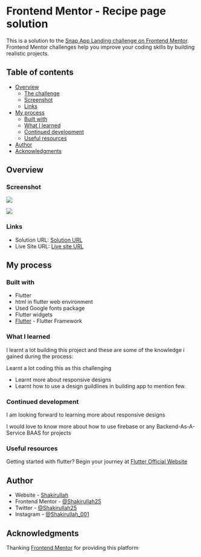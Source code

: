 # Frontend Mentor - Recipe page solution

This is a solution to the [Snap App Landing challenge on Frontend Mentor](https://www.frontendmentor.io/challenges/intro-section-with-dropdown-navigation-ryaPetHE5). Frontend Mentor challenges help you improve your coding skills by building realistic projects. 

## Table of contents

- [Overview](#overview)
  - [The challenge](#the-challenge)
  - [Screenshot](#screenshot)
  - [Links](#links)
- [My process](#my-process)
  - [Built with](#built-with)
  - [What I learned](#what-i-learned)
  - [Continued development](#continued-development)
  - [Useful resources](#useful-resources)
- [Author](#author)
- [Acknowledgments](#acknowledgments)

## Overview

### Screenshot

![](./lib/asset/image/Screenshot%20(205).png)

![](./lib/asset/image/Screenshot%20(206).png)

### Links

- Solution URL: [Solution URL](https://github.com/Shakirullah25/snap-app-landing-page)
- Live Site URL: [Live site URL]()

## My process

### Built with

- Flutter
- html in flutter web environment
- Used Google fonts package
- Flutter widgets
- [Flutter](https://flutter.dev/) - Flutter Framework

### What I learned

I learnt a lot building this project and these are some of the knowledge i gained during the process:

Learnt a lot coding this as this challenging
- Learnt more about responsive designs
- Learnt how to use a design guildlines in building app to mention few.

### Continued development

I am looking forward to learning more about responsive designs 

I would love to know more about how to use firebase or any Backend-As-A-Service BAAS for projects

### Useful resources

Getting started with flutter? Begin your journey at [Flutter Official Website](https://flutter.dev/)

## Author

- Website - [Shakirullah](https://social-media-profile-3d28d.web.app)
- Frontend Mentor - [@Shakirullah25](https://www.frontendmentor.io/profile/@Shakirullah25)
- Twitter - [@Shakirullah25](https://x.com/Shakirullah25?t=pt3PNo8P7PSy3RaDbzCRHQ&s=09)
- Instagram - [@Shakirullah_001](https://www.instagram.com/shakirullah_001/profilecard/?igsh=MXBpcW9qeGFvcjVvaQ==)

## Acknowledgments

Thanking [Frontend Mentor](https://www.frontendmentor.io/challenges/recipe-page-KiTsR8QQKm) for providing this platform 



